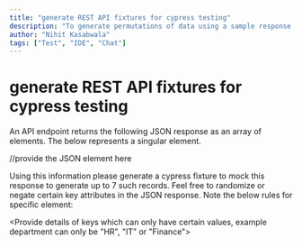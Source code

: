 ```yaml
---
title: "generate REST API fixtures for cypress testing"
description: "To generate permutations of data using a sample response. This specific example has an array of a complex object type in its response"
author: "Nihit Kasabwala"
tags: ["Test", "IDE", "Chat"]
---
```


# generate REST API fixtures for cypress testing

An API endpoint returns the following JSON response as an array of elements. The below represents a singular element.

//provide the JSON element here

Using this information please generate a cypress fixture to mock this response to generate up to 7 such records. Feel free to randomize or negate certain key attributes in the JSON response. Note the below rules for specific element:

<Provide details of keys which can only have certain values, example department can only be "HR", "IT" or "Finance">
